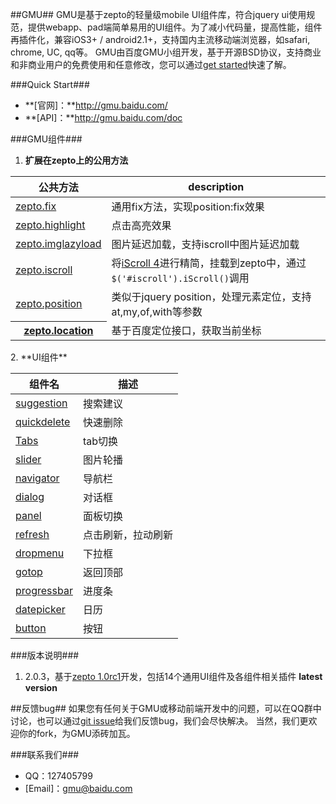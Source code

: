 ##GMU##
GMU是基于zepto的轻量级mobile UI组件库，符合jquery ui使用规范，提供webapp、pad端简单易用的UI组件。为了减小代码量，提高性能，组件再插件化，兼容iOS3+ / android2.1+，支持国内主流移动端浏览器，如safari, chrome, UC, qq等。
GMU由百度GMU小组开发，基于开源BSD协议，支持商业和非商业用户的免费使用和任意修改，您可以通过[get started](http://gmu.baidu.com/getstarted)快速了解。

###Quick Start###
+ **[官网]：**http://gmu.baidu.com/
+ **[API]：**http://gmu.baidu.com/doc

###GMU组件###
1. **扩展在zepto上的公用方法**
<table>
<thead>
<tr>
  <th>公共方法</th> <th>description</th>
</tr>
</thead>
<tbody>
  <tr>
    <td><a href="https://github.com/campaign/gmu/blob/master/_src/core/zepto.fix.js">zepto.fix</a></td>
    <td>通用fix方法，实现position:fix效果</td>
  </tr>
  <tr>
    <td><a href="https://github.com/campaign/gmu/blob/master/_src/core/zepto.highlight.js">zepto.highlight</a></td>
    <td>点击高亮效果</td>
  </tr>
  <tr>
    <td><a href="https://github.com/madrobby/zepto/blob/master/src/event.js#files">zepto.imglazyload</a></td>
    <td>图片延迟加载，支持iscroll中图片延迟加载</td>
  </tr>
  <tr>
    <td><a href="https://github.com/campaign/gmu/blob/master/_src/core/zepto.iscroll.js">zepto.iscroll</a></td>
    <td>将<a href="http://cubiq.org/iscroll-4">iScroll 4</a>进行精简，挂载到zepto中，通过<code>$('#iscroll').iScroll()</code>调用</td>
  </tr>
  <tr>
    <td><a href="https://github.com/campaign/gmu/blob/master/_src/core/zepto.position.js">zepto.position</a></td>
    <td>类似于jquery position，处理元素定位，支持at,my,of,with等参数</td>
  </tr>
  <tr>
      <th><a href="https://github.com/campaign/gmu/blob/master/_src/core/zepto.location.js">zepto.location</a></td>
      <td>基于百度定位接口，获取当前坐标</td>
    </tr>
</tbody>
</table>
2. **UI组件**
<table>
    <thead>
    <tr>
        <th>组件名</th>
        <th>描述</th>
    </tr>
    </thead>
    <tbody>
    <tr>
        <td><a href="https://github.com/campaign/gmu/blob/master/_src/widget/suggestion.js">suggestion</a></td>
        <td>搜索建议</td>
    </tr>
    <tr>
        <td><a href="https://github.com/campaign/gmu/blob/master/_src/widget/quickdelete.js">quickdelete</a></td>
        <td>快速删除</td>
    </tr>
    <tr>
        <td><a href="https://github.com/campaign/gmu/blob/master/_src/widget/tabs.js">Tabs</a></td>
        <td>tab切换</td>
    </tr>
    <tr>
        <td><a href="https://github.com/campaign/gmu/blob/master/_src/widget/slider.js">slider</a></td>
        <td>图片轮播</td>
    </tr>
    <tr>
        <td><a href="https://github.com/campaign/gmu/blob/master/_src/widget/navigator.js">navigator</a></td>
        <td>导航栏</td>
    </tr>
    <tr>
        <td><a href="https://github.com/campaign/gmu/blob/master/_src/widget/dialog.js">dialog</a></td>
        <td>对话框</td>
    </tr>
    <tr>
        <td><a href="https://github.com/campaign/gmu/blob/master/_src/widget/panel.js">panel</a></td>
        <td>面板切换</td>
    </tr>
    <tr>
        <td><a href="https://github.com/campaign/gmu/blob/master/_src/widget/refresh.js">refresh</a></td>
        <td>点击刷新，拉动刷新</td>
    </tr>
    <tr>
        <td><a href="https://github.com/campaign/gmu/blob/master/_src/widget/dropmenu.js">dropmenu</a></td>
        <td>下拉框</td>
    </tr>
    <tr>
        <td><a href="https://github.com/campaign/gmu/blob/master/_src/widget/gotop.js">gotop</a></td>
        <td>返回顶部</td>
    </tr>
    <tr>
        <td><a href="https://github.com/campaign/gmu/blob/master/_src/widget/progressbar.js">progressbar</a></td>
        <td>进度条</td>
    </tr>
    <tr>
        <td><a href="https://github.com/campaign/gmu/blob/master/_src/widget/datepicker.js">datepicker</a></td>
        <td>日历</td>
    </tr>
    <tr>
        <td><a href="https://github.com/campaign/gmu/blob/master/_src/widget/button.js">button</a></td>
        <td>按钮</td>
    </tr>
    </tbody>
</table>

###版本说明###
1. 2.0.3，基于[zepto 1.0rc1](http://zeptojs.com/)开发，包括14个通用UI组件及各组件相关插件   **latest version**

##反馈bug##
如果您有任何关于GMU或移动前端开发中的问题，可以在QQ群中讨论，也可以通过[git issue](https://github.com/campaign/gmu/issues)给我们反馈bug，我们会尽快解决。
当然，我们更欢迎你的fork，为GMU添砖加瓦。

###联系我们###
+ QQ：127405799
+ [Email]：gmu@baidu.com

